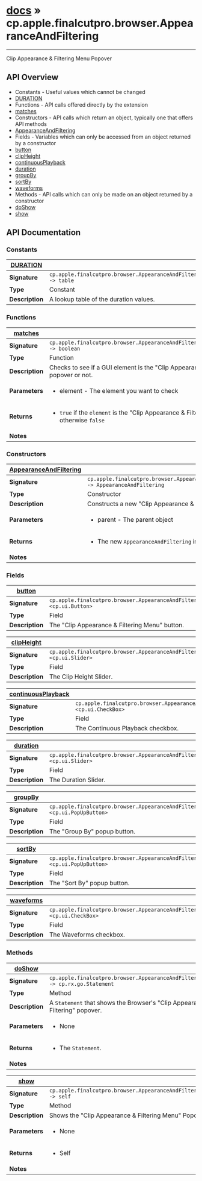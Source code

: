 # [docs](index.md) » cp.apple.finalcutpro.browser.AppearanceAndFiltering
---

Clip Appearance & Filtering Menu Popover

## API Overview
* Constants - Useful values which cannot be changed
 * [DURATION](#DURATION)
* Functions - API calls offered directly by the extension
 * [matches](#matches)
* Constructors - API calls which return an object, typically one that offers API methods
 * [AppearanceAndFiltering](#AppearanceAndFiltering)
* Fields - Variables which can only be accessed from an object returned by a constructor
 * [button](#button)
 * [clipHeight](#clipHeight)
 * [continuousPlayback](#continuousPlayback)
 * [duration](#duration)
 * [groupBy](#groupBy)
 * [sortBy](#sortBy)
 * [waveforms](#waveforms)
* Methods - API calls which can only be made on an object returned by a constructor
 * [doShow](#doShow)
 * [show](#show)

## API Documentation

### Constants

| [DURATION](#DURATION)         |                                                                                     |
| --------------------------------------------|-------------------------------------------------------------------------------------|
| **Signature**                               | `cp.apple.finalcutpro.browser.AppearanceAndFiltering.DURATION -> table`                                                                    |
| **Type**                                    | Constant                                                                     |
| **Description**                             | A lookup table of the duration values.                                                                     |

### Functions

| [matches](#matches)         |                                                                                     |
| --------------------------------------------|-------------------------------------------------------------------------------------|
| **Signature**                               | `cp.apple.finalcutpro.browser.AppearanceAndFiltering.matches(element) -> boolean`                                                                    |
| **Type**                                    | Function                                                                     |
| **Description**                             | Checks to see if a GUI element is the "Clip Appearance & Filtering Menu" popover or not.                                                                     |
| **Parameters**                              | <ul><li>element - The element you want to check</li></ul> |
| **Returns**                                 | <ul><li>`true` if the `element` is the "Clip Appearance & Filtering Menu" popover otherwise `false`</li></ul>          |
| **Notes**                                   | <ul></ul>                |

### Constructors

| [AppearanceAndFiltering](#AppearanceAndFiltering)         |                                                                                     |
| --------------------------------------------|-------------------------------------------------------------------------------------|
| **Signature**                               | `cp.apple.finalcutpro.browser.AppearanceAndFiltering(parent) -> AppearanceAndFiltering`                                                                    |
| **Type**                                    | Constructor                                                                     |
| **Description**                             | Constructs a new "Clip Appearance & Filtering Menu" popover.                                                                     |
| **Parameters**                              | <ul><li>parent - The parent object</li></ul> |
| **Returns**                                 | <ul><li>The new `AppearanceAndFiltering` instance.</li></ul>          |
| **Notes**                                   | <ul></ul>                |

### Fields

| [button](#button)         |                                                                                     |
| --------------------------------------------|-------------------------------------------------------------------------------------|
| **Signature**                               | `cp.apple.finalcutpro.browser.AppearanceAndFiltering.button <cp.ui.Button>`                                                                    |
| **Type**                                    | Field                                                                     |
| **Description**                             | The "Clip Appearance & Filtering Menu" button.                                                                     |

| [clipHeight](#clipHeight)         |                                                                                     |
| --------------------------------------------|-------------------------------------------------------------------------------------|
| **Signature**                               | `cp.apple.finalcutpro.browser.AppearanceAndFiltering.clipHeight <cp.ui.Slider>`                                                                    |
| **Type**                                    | Field                                                                     |
| **Description**                             | The Clip Height Slider.                                                                     |

| [continuousPlayback](#continuousPlayback)         |                                                                                     |
| --------------------------------------------|-------------------------------------------------------------------------------------|
| **Signature**                               | `cp.apple.finalcutpro.browser.AppearanceAndFiltering.continuousPlayback <cp.ui.CheckBox>`                                                                    |
| **Type**                                    | Field                                                                     |
| **Description**                             | The Continuous Playback checkbox.                                                                     |

| [duration](#duration)         |                                                                                     |
| --------------------------------------------|-------------------------------------------------------------------------------------|
| **Signature**                               | `cp.apple.finalcutpro.browser.AppearanceAndFiltering.duration <cp.ui.Slider>`                                                                    |
| **Type**                                    | Field                                                                     |
| **Description**                             | The Duration Slider.                                                                     |

| [groupBy](#groupBy)         |                                                                                     |
| --------------------------------------------|-------------------------------------------------------------------------------------|
| **Signature**                               | `cp.apple.finalcutpro.browser.AppearanceAndFiltering.groupBy <cp.ui.PopUpButton>`                                                                    |
| **Type**                                    | Field                                                                     |
| **Description**                             | The "Group By" popup button.                                                                     |

| [sortBy](#sortBy)         |                                                                                     |
| --------------------------------------------|-------------------------------------------------------------------------------------|
| **Signature**                               | `cp.apple.finalcutpro.browser.AppearanceAndFiltering.sortBy <cp.ui.PopUpButton>`                                                                    |
| **Type**                                    | Field                                                                     |
| **Description**                             | The "Sort By" popup button.                                                                     |

| [waveforms](#waveforms)         |                                                                                     |
| --------------------------------------------|-------------------------------------------------------------------------------------|
| **Signature**                               | `cp.apple.finalcutpro.browser.AppearanceAndFiltering.waveforms <cp.ui.CheckBox>`                                                                    |
| **Type**                                    | Field                                                                     |
| **Description**                             | The Waveforms checkbox.                                                                     |

### Methods

| [doShow](#doShow)         |                                                                                     |
| --------------------------------------------|-------------------------------------------------------------------------------------|
| **Signature**                               | `cp.apple.finalcutpro.browser.AppearanceAndFiltering:doShow() -> cp.rx.go.Statement`                                                                    |
| **Type**                                    | Method                                                                     |
| **Description**                             | A `Statement` that shows the Browser's "Clip Appearance & Filtering" popover.                                                                     |
| **Parameters**                              | <ul><li>None</li></ul> |
| **Returns**                                 | <ul><li>The `Statement`.</li></ul>          |
| **Notes**                                   | <ul></ul>                |

| [show](#show)         |                                                                                     |
| --------------------------------------------|-------------------------------------------------------------------------------------|
| **Signature**                               | `cp.apple.finalcutpro.browser.AppearanceAndFiltering:show() -> self`                                                                    |
| **Type**                                    | Method                                                                     |
| **Description**                             | Shows the "Clip Appearance & Filtering Menu" Popover                                                                     |
| **Parameters**                              | <ul><li>None</li></ul> |
| **Returns**                                 | <ul><li>Self</li></ul>          |
| **Notes**                                   | <ul></ul>                |

